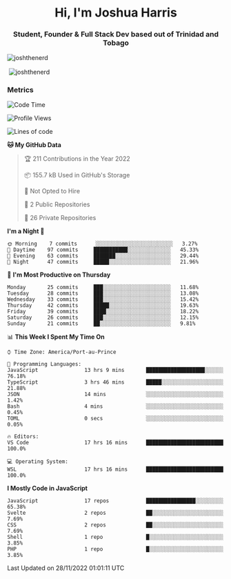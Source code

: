 <h1 align="center">Hi, I'm Joshua Harris</h1>
<h3 align="center">Student, Founder & Full Stack Dev based out of Trinidad and Tobago</h3>

<p align="left"> <img src="https://komarev.com/ghpvc/?username=JoshTheDeveloperr" alt="joshthenerd" /> </p>

<p>&nbsp;<img align="center" src="https://github-readme-stats.vercel.app/api?username=JoshTheDeveloperr&show_icons=true&count_private=true" alt="joshthenerd" /></p>

### Metrics

<!--START_SECTION:waka-->
![Code Time](http://img.shields.io/badge/Code%20Time-42%20hrs%2021%20mins-blue)

![Profile Views](http://img.shields.io/badge/Profile%20Views-0-blue)

![Lines of code](https://img.shields.io/badge/From%20Hello%20World%20I%27ve%20Written--1%20Million%20lines%20of%20code-blue)

**🐱 My GitHub Data** 

> 🏆 211 Contributions in the Year 2022
 > 
> 📦 155.7 kB Used in GitHub's Storage 
 > 
> 🚫 Not Opted to Hire
 > 
> 📜 2 Public Repositories 
 > 
> 🔑 26 Private Repositories  
 > 
**I'm a Night 🦉** 

```text
🌞 Morning    7 commits      ░░░░░░░░░░░░░░░░░░░░░░░░░   3.27% 
🌆 Daytime    97 commits     ███████████░░░░░░░░░░░░░░   45.33% 
🌃 Evening    63 commits     ███████░░░░░░░░░░░░░░░░░░   29.44% 
🌙 Night      47 commits     █████░░░░░░░░░░░░░░░░░░░░   21.96%

```
📅 **I'm Most Productive on Thursday** 

```text
Monday       25 commits     ███░░░░░░░░░░░░░░░░░░░░░░   11.68% 
Tuesday      28 commits     ███░░░░░░░░░░░░░░░░░░░░░░   13.08% 
Wednesday    33 commits     ███░░░░░░░░░░░░░░░░░░░░░░   15.42% 
Thursday     42 commits     █████░░░░░░░░░░░░░░░░░░░░   19.63% 
Friday       39 commits     ████░░░░░░░░░░░░░░░░░░░░░   18.22% 
Saturday     26 commits     ███░░░░░░░░░░░░░░░░░░░░░░   12.15% 
Sunday       21 commits     ██░░░░░░░░░░░░░░░░░░░░░░░   9.81%

```


📊 **This Week I Spent My Time On** 

```text
⌚︎ Time Zone: America/Port-au-Prince

💬 Programming Languages: 
JavaScript               13 hrs 9 mins       ███████████████████░░░░░░   76.18% 
TypeScript               3 hrs 46 mins       █████░░░░░░░░░░░░░░░░░░░░   21.88% 
JSON                     14 mins             ░░░░░░░░░░░░░░░░░░░░░░░░░   1.42% 
Bash                     4 mins              ░░░░░░░░░░░░░░░░░░░░░░░░░   0.45% 
TOML                     0 secs              ░░░░░░░░░░░░░░░░░░░░░░░░░   0.05%

🔥 Editors: 
VS Code                  17 hrs 16 mins      █████████████████████████   100.0%

💻 Operating System: 
WSL                      17 hrs 16 mins      █████████████████████████   100.0%

```

**I Mostly Code in JavaScript** 

```text
JavaScript               17 repos            ████████████████░░░░░░░░░   65.38% 
Svelte                   2 repos             ██░░░░░░░░░░░░░░░░░░░░░░░   7.69% 
CSS                      2 repos             ██░░░░░░░░░░░░░░░░░░░░░░░   7.69% 
Shell                    1 repo              █░░░░░░░░░░░░░░░░░░░░░░░░   3.85% 
PHP                      1 repo              █░░░░░░░░░░░░░░░░░░░░░░░░   3.85%

```



 Last Updated on 28/11/2022 01:01:11 UTC
<!--END_SECTION:waka-->
